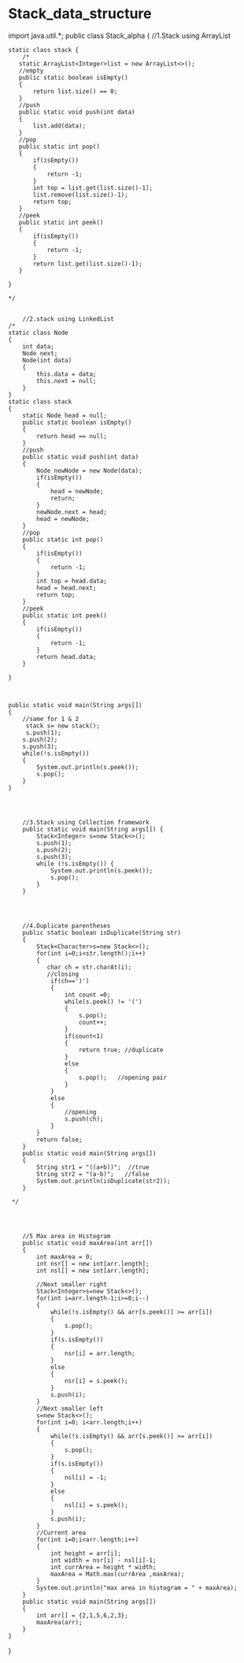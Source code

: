 # Stack_data_structure
import java.util.*;
public class Stack_alpha {
    //1.Stack using ArrayList

    static class stack {
        /*
       static ArrayList<Integer>list = new ArrayList<>();
       //empty
       public static boolean isEmpty()
       {
           return list.size() == 0;
       }
       //push
       public static void push(int data)
       {
           list.add(data);
       }
       //pop
       public static int pop()
       {
           if(isEmpty())
           {
               return -1;
           }
           int top = list.get(list.size()-1);
           list.remove(list.size()-1);
           return top;
       }
       //peek
       public static int peek()
       {
           if(isEmpty())
           {
               return -1;
           }
           return list.get(list.size()-1);
       }

    }

    */


        //2.stack using LinkedList
    /*
    static class Node
    {
        int data;
        Node next;
        Node(int data)
        {
            this.data = data;
            this.next = null;
        }
    }
    static class stack
    {
        static Node head = null;
        public static boolean isEmpty()
        {
            return head == null;
        }
        //push
        public static void push(int data)
        {
            Node newNode = new Node(data);
            if(isEmpty())
            {
                head = newNode;
                return;
            }
            newNode.next = head;
            head = newNode;
        }
        //pop
        public static int pop()
        {
            if(isEmpty())
            {
                return -1;
            }
            int top = head.data;
            head = head.next;
            return top;
        }
        //peek
        public static int peek()
        {
            if(isEmpty())
            {
                return -1;
            }
            return head.data;
        }

    }



    public static void main(String args[])
    {
        //same for 1 & 2
         stack s= new stack();
         s.push(1);
        s.push(2);
        s.push(3);
        while(!s.isEmpty())
        {
            System.out.println(s.peek());
            s.pop();
        }
    }




        //3.Stack using Collection framework
        public static void main(String args[]) {
            Stack<Integer> s=new Stack<>();
            s.push(1);
            s.push(2);
            s.push(3);
            while (!s.isEmpty()) {
                System.out.println(s.peek());
                s.pop();
            }
        }




        //4.Duplicate parentheses
        public static boolean isDuplicate(String str)
        {
            Stack<Character>s=new Stack<>();
            for(int i=0;i<str.length();i++)
            {
               char ch = str.charAt(i);
               //closing
                if(ch==')')
                {
                    int count =0;
                    while(s.peek() != '(')
                    {
                        s.pop();
                        count++;
                    }
                    if(count<1)
                    {
                        return true; //duplicate
                    }
                    else
                    {
                        s.pop();   //opening pair
                    }
                }
                else
                {
                    //opening
                    s.push(ch);
                }
            }
            return false;
        }
        public static void main(String args[])
        {
            String str1 = "((a+b))";  //true
            String str2 = "(a-b)";   //false
            System.out.println(isDuplicate(str2));
        }

     */




        //5 Max area in Histogram
        public static void maxArea(int arr[])
        {
            int maxArea = 0;
            int nsr[] = new int[arr.length];
            int nsl[] = new int[arr.length];

            //Next smaller right
            Stack<Integer>s=new Stack<>();
            for(int i=arr.length-1;i>=0;i--)
            {
                while(!s.isEmpty() && arr[s.peek()] >= arr[i])
                {
                    s.pop();
                }
                if(s.isEmpty())
                {
                    nsr[i] = arr.length;
                }
                else
                {
                    nsr[i] = s.peek();
                }
                s.push(i);
            }
            //Next smaller left
            s=new Stack<>();
            for(int i=0; i<arr.length;i++)
            {
                while(!s.isEmpty() && arr[s.peek()] >= arr[i])
                {
                    s.pop();
                }
                if(s.isEmpty())
                {
                    nsl[i] = -1;
                }
                else
                {
                    nsl[i] = s.peek();
                }
                s.push(i);
            }
            //Current area
            for(int i=0;i<arr.length;i++)
            {
                int height = arr[i];
                int width = nsr[i] - nsl[i]-1;
                int currArea = height * width;
                maxArea = Math.max(currArea ,maxArea);
            }
            System.out.println("max area in histogram = " + maxArea);
        }
        public static void main(String args[])
        {
            int arr[] = {2,1,5,6,2,3};
            maxArea(arr);
        }
    }



}

